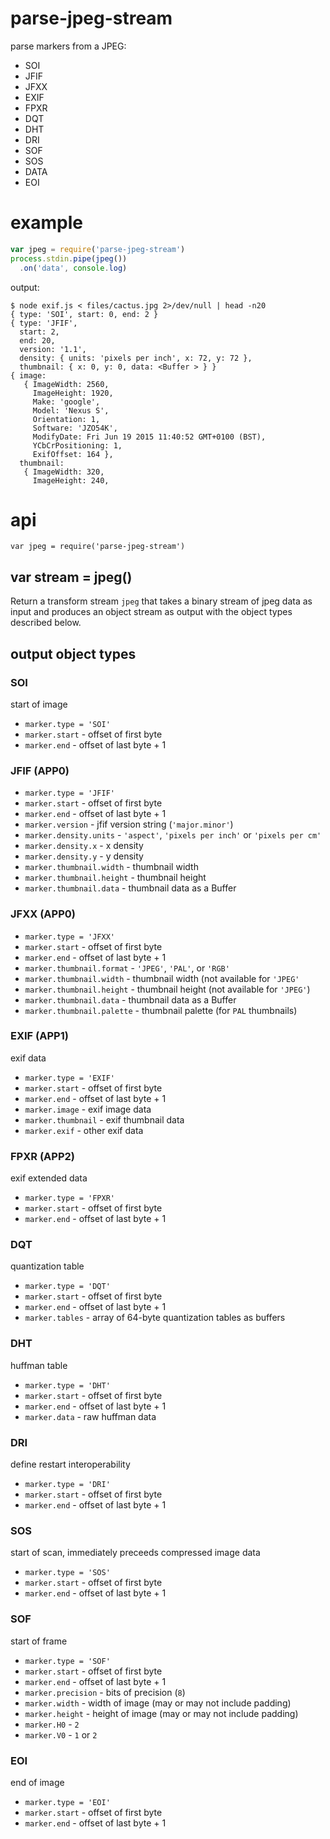 # parse-jpeg-stream

parse markers from a JPEG:

* SOI
* JFIF
* JFXX
* EXIF
* FPXR
* DQT
* DHT
* DRI
* SOF
* SOS
* DATA
* EOI

# example

``` js
var jpeg = require('parse-jpeg-stream')
process.stdin.pipe(jpeg())
  .on('data', console.log)
```

output:

```
$ node exif.js < files/cactus.jpg 2>/dev/null | head -n20
{ type: 'SOI', start: 0, end: 2 }
{ type: 'JFIF',
  start: 2,
  end: 20,
  version: '1.1',
  density: { units: 'pixels per inch', x: 72, y: 72 },
  thumbnail: { x: 0, y: 0, data: <Buffer > } }
{ image: 
   { ImageWidth: 2560,
     ImageHeight: 1920,
     Make: 'google',
     Model: 'Nexus S',
     Orientation: 1,
     Software: 'JZO54K',
     ModifyDate: Fri Jun 19 2015 11:40:52 GMT+0100 (BST),
     YCbCrPositioning: 1,
     ExifOffset: 164 },
  thumbnail: 
   { ImageWidth: 320,
     ImageHeight: 240,
```

[1]: https://en.wikipedia.org/wiki/JPEG_File_Interchange_Format
[2]: http://www.cipa.jp/std/documents/e/DC-008-2012_E.pdf

# api

```
var jpeg = require('parse-jpeg-stream')
```

## var stream = jpeg()

Return a transform stream `jpeg` that takes a binary stream of jpeg data as
input and produces an object stream as output with the object types described
below.

## output object types

### SOI

start of image 

* `marker.type = 'SOI'`
* `marker.start` - offset of first byte
* `marker.end` - offset of last byte + 1

### JFIF (APP0)

* `marker.type = 'JFIF'`
* `marker.start` - offset of first byte
* `marker.end` - offset of last byte + 1
* `marker.version` - jfif version string (`'major.minor'`)
* `marker.density.units` - `'aspect'`, `'pixels per inch'` or `'pixels per cm'`
* `marker.density.x` - x density
* `marker.density.y` - y density
* `marker.thumbnail.width` - thumbnail width
* `marker.thumbnail.height` - thumbnail height
* `marker.thumbnail.data` - thumbnail data as a Buffer

### JFXX (APP0)

* `marker.type = 'JFXX'`
* `marker.start` - offset of first byte
* `marker.end` - offset of last byte + 1
* `marker.thumbnail.format` - `'JPEG'`, `'PAL'`, or `'RGB'`
* `marker.thumbnail.width` - thumbnail width (not available for `'JPEG'`
* `marker.thumbnail.height` - thumbnail height (not available for `'JPEG'`)
* `marker.thumbnail.data` - thumbnail data as a Buffer
* `marker.thumbnail.palette` - thumbnail palette (for `PAL` thumbnails)

### EXIF (APP1)

exif data

* `marker.type = 'EXIF'`
* `marker.start` - offset of first byte
* `marker.end` - offset of last byte + 1
* `marker.image` - exif image data
* `marker.thumbnail` - exif thumbnail data
* `marker.exif` - other exif data

### FPXR (APP2)

exif extended data

* `marker.type = 'FPXR'`
* `marker.start` - offset of first byte
* `marker.end` - offset of last byte + 1

### DQT

quantization table

* `marker.type = 'DQT'`
* `marker.start` - offset of first byte
* `marker.end` - offset of last byte + 1
* `marker.tables` - array of 64-byte quantization tables as buffers

### DHT

huffman table

* `marker.type = 'DHT'`
* `marker.start` - offset of first byte
* `marker.end` - offset of last byte + 1
* `marker.data` - raw huffman data

### DRI

define restart interoperability

* `marker.type = 'DRI'`
* `marker.start` - offset of first byte
* `marker.end` - offset of last byte + 1

### SOS

start of scan, immediately preceeds compressed image data

* `marker.type = 'SOS'`
* `marker.start` - offset of first byte
* `marker.end` - offset of last byte + 1

### SOF

start of frame

* `marker.type = 'SOF'`
* `marker.start` - offset of first byte
* `marker.end` - offset of last byte + 1
* `marker.precision` - bits of precision (`8`)
* `marker.width` - width of image (may or may not include padding)
* `marker.height` - height of image (may or may not include padding)
* `marker.H0` - `2`
* `marker.V0` - `1` or `2`

### EOI

end of image

* `marker.type = 'EOI'`
* `marker.start` - offset of first byte
* `marker.end` - offset of last byte + 1

